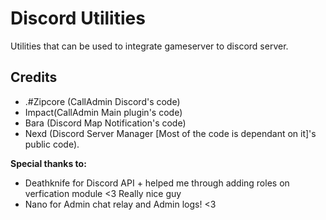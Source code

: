 # Discord Utilities
Utilities that can be used to integrate gameserver to discord server.

## Credits
* .#Zipcore (CallAdmin Discord's code)
* Impact(CallAdmin Main plugin's code)
* Bara (Discord Map Notification's code)
* Nexd (Discord Server Manager [Most of the code is dependant on it]'s public code).

**Special thanks to:**
* Deathknife for Discord API + helped me through adding roles on verfication module <3 Really nice guy
* Nano for Admin chat relay and Admin logs! <3
